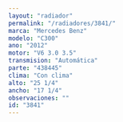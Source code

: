 ```yaml
---
layout: "radiador"
permalink: "/radiadores/3841/"
marca: "Mercedes Benz"
modelo: "C300"
ano: "2012"
motor: "V6 3.0 3.5"
transmision: "Automática"
parte: "438445"
clima: "Con clima"
alto: "25 1/4"
ancho: "17 1/4"
observaciones: ""
id: "3841"
---
```


